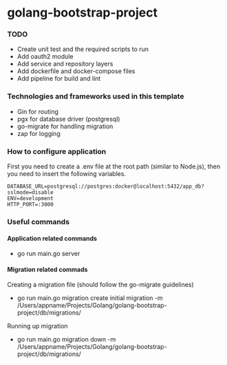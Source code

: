 # golang-bootstrap-project

### TODO

- Create unit test and the required scripts to run
- Add oauth2 module
- Add service and repository layers
- Add dockerfile and docker-compose files
- Add pipeline for build and lint

### Technologies and frameworks used in this template

- Gin for routing
- pgx for database driver (postgresql)
- go-migrate for handling migration
- zap for logging 

### How to configure application

First you need to create a .env file at the root path (similar to Node.js), then you need to insert the following variables.

```
DATABASE_URL=postgresql://postgres:docker@localhost:5432/app_db?sslmode=disable  
ENV=development
HTTP_PORT=:3000
```

### Useful commands

#### Application related commands

- go run main.go server

#### Migration related commads

Creating a migration file (should follow the go-migrate guidelines)
- go run main.go migration create initial migration -m /Users/appname/Projects/Golang/golang-bootstrap-project/db/migrations/

Running up migration 
- go run main.go migration down -m /Users/appname/Projects/Golang/golang-bootstrap-project/db/migrations/